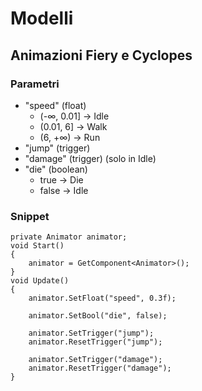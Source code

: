 # Modelli
## Animazioni Fiery e Cyclopes
### Parametri
- "speed" (float)
    - (-∞, 0.01] -> Idle
    - (0.01, 6] -> Walk
    - (6, +∞) -> Run
- "jump" (trigger)
- "damage" (trigger) (solo in Idle)
- "die" (boolean)
    - true -> Die
    - false -> Idle
### Snippet
````
private Animator animator;
void Start()
{
    animator = GetComponent<Animator>();
}
void Update()
{
    animator.SetFloat("speed", 0.3f);

    animator.SetBool("die", false);

    animator.SetTrigger("jump");
    animator.ResetTrigger("jump");

    animator.SetTrigger("damage");
    animator.ResetTrigger("damage");
}
````